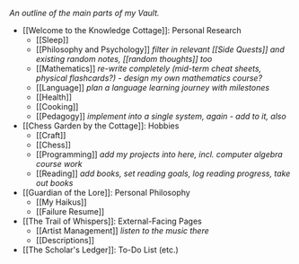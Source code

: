 *An outline of the main parts of my Vault.*

- [[Welcome to the Knowledge Cottage]]: Personal Research
	- [[Sleep]]
	- [[Philosophy and Psychology]] *filter in relevant [[Side Quests]] and existing random notes, [[random thoughts]] too*
	- [[Mathematics]] *re-write completely (mid-term cheat sheets, physical flashcards?) - design my own mathematics course?*
	- [[Language]] *plan a language learning journey with milestones*
	- [[Health]]
	- [[Cooking]]
	- [[Pedagogy]] *implement into a single system, again - add to it, also*
- [[Chess Garden by the Cottage]]: Hobbies
	- [[Craft]]
	- [[Chess]]
	- [[Programming]] *add my projects into here, incl. computer algebra course work*
	- [[Reading]] *add books, set reading goals, log reading progress, take out books*
- [[Guardian of the Lore]]: Personal Philosophy
	- [[My Haikus]]
	- [[Failure Resume]]
- [[The Trail of Whispers]]: External-Facing Pages
	- [[Artist Management]] *listen to the music there*
	- [[Descriptions]]
- [[The Scholar's Ledger]]: To-Do List (etc.)